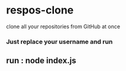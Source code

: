 # respos-clone
clone all your repositories from GitHub at once

### Just replace your username and run

## run : node index.js 
